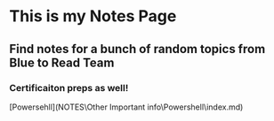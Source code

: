# This is my Notes Page
## Find notes for a bunch of random topics from Blue to Read Team
### Certificaiton preps as well!

[Powersehll](NOTES\Other Important info\Powershell\index.md)